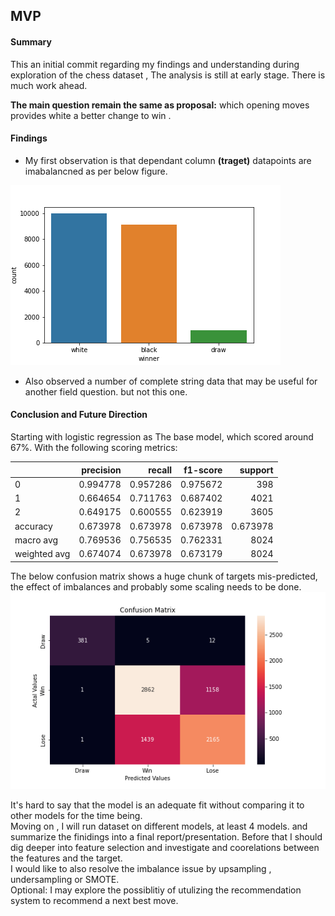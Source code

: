 ## MVP

#### Summary
    
   This an initial commit regarding my findings and understanding during exploration of the chess dataset , The analysis is still at early stage. There is much work ahead. 
   
   **The main question remain the same as proposal:** which opening moves provides white a better change to win .

#### Findings 

   * My first observation is that dependant column **(traget)** datapoints are imabalancned as per below figure.
   
   ![Target Imbalance Chart](target_imbalance.png)
   
   
   * Also observed a number of complete string data that may be useful for another field question. but not this one. 
   
   

#### Conclusion and Future Direction
   Starting with logistic regression as The base model, which scored around 67%. With the following scoring metrics: 
   
|              |   precision |   recall |   f1-score |     support |
|:-------------|------------:|---------:|-----------:|------------:|
| 0            |    0.994778 | 0.957286 |   0.975672 |  398        |
| 1            |    0.664654 | 0.711763 |   0.687402 | 4021        |
| 2            |    0.649175 | 0.600555 |   0.623919 | 3605        |
| accuracy     |    0.673978 | 0.673978 |   0.673978 |    0.673978 |
| macro avg    |    0.769536 | 0.756535 |   0.762331 | 8024        |
| weighted avg |    0.674074 | 0.673978 |   0.673179 | 8024        |




   The below confusion matrix shows a huge chunk of targets mis-predicted, the effect of imbalances and probably some scaling needs to be done.
   <br>
   ![Confusion Matrix](conf_matrix.png)
   
   It's hard to say that the model is an adequate fit without comparing it to other models for the time being. 
   <br>
   Moving on , I will run dataset on different models, at least 4 models. and summarize the finidings into a final report/presentation.
   Before that I should dig deeper into feature selection and investigate and coorelations between the features and the target.
   <br>
   I would like to also resolve the imbalance issue by upsampling , undersampling or SMOTE. 
   <br>
   Optional: I may explore the possiblitiy of utulizing the recommendation system to recommend a next best move.
   
   

